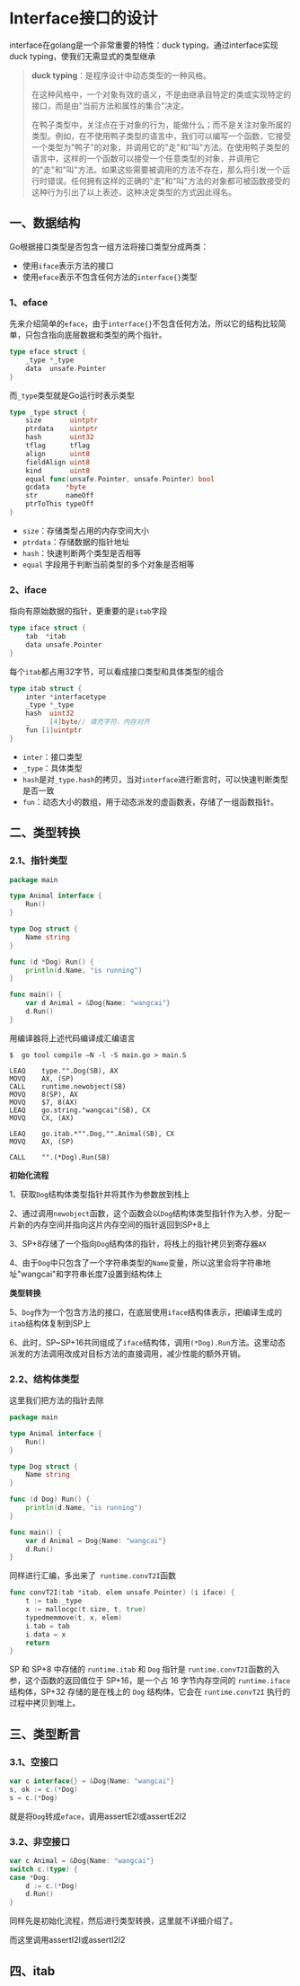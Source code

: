 # Interface接口的设计


interface在golang是一个非常重要的特性：duck typing，通过interface实现duck typing，使我们无需显式的类型继承

> **duck typing**：是程序设计中动态类型的一种风格。
>
> 在这种风格中，一个对象有效的语义，不是由继承自特定的类或实现特定的接口，而是由"当前方法和属性的集合"决定。
>
> 在鸭子类型中，关注点在于对象的行为，能做什么；而不是关注对象所属的类型。例如，在不使用鸭子类型的语言中，我们可以编写一个函数，它接受一个类型为"鸭子"的对象，并调用它的"走"和"叫"方法。在使用鸭子类型的语言中，这样的一个函数可以接受一个任意类型的对象，并调用它的"走"和"叫"方法。如果这些需要被调用的方法不存在，那么将引发一个运行时错误。任何拥有这样的正确的"走"和"叫"方法的对象都可被函数接受的这种行为引出了以上表述，这种决定类型的方式因此得名。

## 一、数据结构

Go根据接口类型是否包含一组方法将接口类型分成两类：

- 使用`iface`表示方法的接口
- 使用`eface`表示不包含任何方法的`interface{}`类型

### 1、eface

先来介绍简单的`eface`，由于`interface{}`不包含任何方法，所以它的结构比较简单，只包含指向底层数据和类型的两个指针。

```go
type eface struct {
	_type *_type         
	data  unsafe.Pointer 
}
```

而`_type`类型就是Go运行时表示类型

```go
type _type struct {
	size       uintptr
	ptrdata    uintptr
	hash       uint32
	tflag      tflag
	align      uint8
	fieldAlign uint8
	kind       uint8
	equal func(unsafe.Pointer, unsafe.Pointer) bool
	gcdata    *byte
	str       nameOff
	ptrToThis typeOff
}
```

- `size`：存储类型占用的内存空间大小
- `ptrdata`：存储数据的指针地址
- `hash`：快速判断两个类型是否相等
- `equal` 字段用于判断当前类型的多个对象是否相等

### 2、iface

指向有原始数据的指针，更重要的是`itab`字段

```go
type iface struct {
	tab  *itab          
	data unsafe.Pointer 
}
```

每个`itab`都占用32字节，可以看成接口类型和具体类型的组合

```go
type itab struct {
	inter *interfacetype 
	_type *_type         
	hash  uint32         
	_     [4]byte// 填充字符，内存对齐
	fun [1]uintptr 
}
```

- `inter`：接口类型
- `_type`：具体类型
- `hash`是对`_type.hash`的拷贝，当对`interface`进行断言时，可以快速判断类型是否一致
- `fun`：动态大小的数组，用于动态派发的虚函数表，存储了一组函数指针。

## 二、类型转换

### 2.1、指针类型

```go
package main

type Animal interface {
	Run()
}

type Dog struct {
	Name string
}

func (d *Dog) Run() {
	println(d.Name, "is running")
}

func main() {
	var d Animal = &Dog{Name: "wangcai"}
	d.Run()
}
```

用编译器将上述代码编译成汇编语言

```shell
$  go tool compile —N -l -S main.go > main.S
```

```text
LEAQ	type."".Dog(SB), AX
MOVQ	AX, (SP)
CALL	runtime.newobject(SB)
MOVQ	8(SP), AX
MOVQ	$7, 8(AX)
LEAQ	go.string."wangcai"(SB), CX
MOVQ	CX, (AX)

LEAQ	go.itab.*"".Dog,"".Animal(SB), CX
MOVQ	AX, (SP)

CALL	"".(*Dog).Run(SB)
```

**初始化流程**

1、获取`Dog`结构体类型指针并将其作为参数放到栈上

2、通过调用`newobject`函数，这个函数会以`Dog`结构体类型指针作为入参，分配一片新的内存空间并指向这片内存空间的指针返回到SP+8上

3、SP+8存储了一个指向`Dog`结构体的指针，将栈上的指针拷贝到寄存器`AX`

4、由于`Dog`中只包含了一个字符串类型的`Name`变量，所以这里会将字符串地址"wangcai"和字符串长度7设置到结构体上

**类型转换**

5、`Dog`作为一个包含方法的接口，在底层使用`iface`结构体表示，把编译生成的`itab`结构体复制到SP上

6、此时，SP~SP+16共同组成了`iface`结构体，调用`(*Dog).Run`方法。这里动态派发的方法调用改成对目标方法的直接调用，减少性能的额外开销。

### 2.2、结构体类型

这里我们把方法的指针去除

```go
package main

type Animal interface {
	Run()
}

type Dog struct {
	Name string
}

func (d Dog) Run() {
	println(d.Name, "is running")
}

func main() {
	var d Animal = Dog{Name: "wangcai"}
	d.Run()
}
```

同样进行汇编，多出来了` runtime.convT2I`函数

```go
func convT2I(tab *itab, elem unsafe.Pointer) (i iface) {
	t := tab._type
	x := mallocgc(t.size, t, true)
	typedmemmove(t, x, elem)
	i.tab = tab
	i.data = x
	return
}
```

SP 和 SP+8 中存储的 `runtime.itab` 和 `Dog` 指针是 `runtime.convT2I`函数的入参，这个函数的返回值位于 SP+16，是一个占 16 字节内存空间的 `runtime.iface` 结构体，SP+32 存储的是在栈上的 `Dog` 结构体，它会在 `runtime.convT2I` 执行的过程中拷贝到堆上。

## 三、类型断言

### 3.1、空接口

```go
var c interface{} = &Dog{Name: "wangcai"}
s, ok := c.(*Dog)
s = c.(*Dog)
```

就是将`Dog`转成`eface`，调用assertE2I或assertE2I2

### 3.2、非空接口

```go
var c Animal = &Dog{Name: "wangcai"}
switch c.(type) {
case *Dog:
	d := c.(*Dog)
	d.Run()
}
```

同样先是初始化流程，然后进行类型转换，这里就不详细介绍了。

而这里调用assertI2I或assertI2I2

## 四、itab












